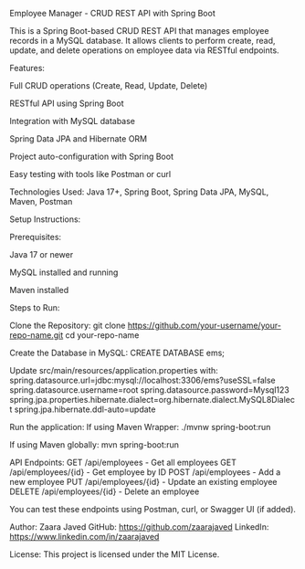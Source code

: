 Employee Manager - CRUD REST API with Spring Boot

This is a Spring Boot-based CRUD REST API that manages employee records in a MySQL database. It allows clients to perform create, read, update, and delete operations on employee data via RESTful endpoints.

Features:

Full CRUD operations (Create, Read, Update, Delete)

RESTful API using Spring Boot

Integration with MySQL database

Spring Data JPA and Hibernate ORM

Project auto-configuration with Spring Boot

Easy testing with tools like Postman or curl

Technologies Used: Java 17+, Spring Boot, Spring Data JPA, MySQL, Maven, Postman

Setup Instructions:

Prerequisites:

Java 17 or newer

MySQL installed and running

Maven installed

Steps to Run:

Clone the Repository: git clone https://github.com/your-username/your-repo-name.git
cd your-repo-name

Create the Database in MySQL: CREATE DATABASE ems;

Update src/main/resources/application.properties with: spring.datasource.url=jdbc:mysql://localhost:3306/ems?useSSL=false
spring.datasource.username=root
spring.datasource.password=Mysql123
spring.jpa.properties.hibernate.dialect=org.hibernate.dialect.MySQL8Dialect
spring.jpa.hibernate.ddl-auto=update

Run the application: If using Maven Wrapper:
./mvnw spring-boot:run

If using Maven globally:
mvn spring-boot:run

API Endpoints: GET /api/employees - Get all employees
GET /api/employees/{id} - Get employee by ID
POST /api/employees - Add a new employee
PUT /api/employees/{id} - Update an existing employee
DELETE /api/employees/{id} - Delete an employee

You can test these endpoints using Postman, curl, or Swagger UI (if added).

Author:
Zaara Javed
GitHub: https://github.com/zaarajaved
LinkedIn: https://www.linkedin.com/in/zaarajaved

License:
This project is licensed under the MIT License.
